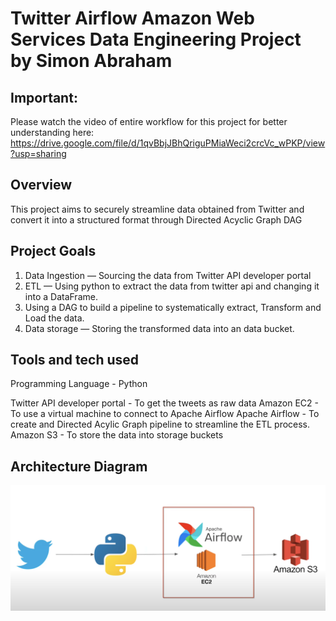 # Twitter Airflow Amazon Web Services Data Engineering Project by Simon Abraham

## Important:
Please watch the video of entire workflow for this project for better understanding here: https://drive.google.com/file/d/1qvBbjJBhQriguPMiaWeci2crcVc_wPKP/view?usp=sharing

## Overview
This project aims to securely streamline data obtained from Twitter and convert it into a structured format through Directed Acyclic Graph DAG

## Project Goals
1. Data Ingestion — Sourcing the data from Twitter API developer portal
2. ETL — Using python to extract the data from twitter api and changing it into a DataFrame.
3. Using a DAG to build a pipeline to systematically extract, Transform and Load the data.
4. Data storage — Storing the transformed data into an data bucket.

## Tools and tech used
Programming Language - Python

Twitter API developer portal - To get the tweets as raw data
Amazon EC2 - To use a virtual machine to connect to Apache Airflow
Apache Airflow - To create and Directed Acylic Graph pipeline to streamline the ETL process.
Amazon S3 - To store the data into storage buckets

## Architecture Diagram
<img src="Architecture.png">


